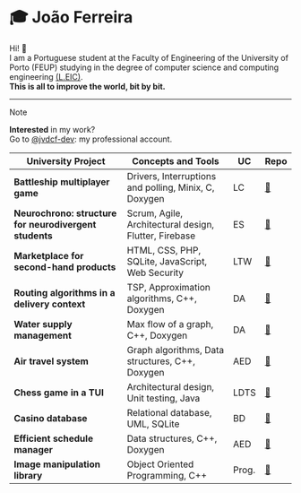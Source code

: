 # 🎓 João Ferreira

Hi! 👋  
I am a Portuguese student at the Faculty of Engineering of the University of Porto (FEUP) studying in the degree of computer science and computing engineering [(L.EIC)](https://paginas.fe.up.pt/~estudar/cursos/licenciatura-engenharia-informatica/).   
**This is all to improve the world, bit by bit.**

---

> [!NOTE]
> **Interested** in my work?  
> Go to [@jvdcf-dev](https://github.com/jvdcf-dev): my professional account.

| University Project | Concepts and Tools | UC | Repo |
| ------------------ | ------------------ | -- | ---- |
| **Battleship multiplayer game** | Drivers, Interruptions and polling, Minix, C, Doxygen | LC | [📁](https://github.com/jvdcf/feup/tree/main/Projects/LC)
| **Neurochrono: structure for neurodivergent students** | Scrum, Agile, Architectural design, Flutter, Firebase | ES | [📁](https://github.com/jvdcf/feup/tree/main/Projects/ES)
| **Marketplace for second-hand products** | HTML, CSS, PHP, SQLite, JavaScript, Web Security | LTW | [📁](https://github.com/jvdcf/feup/tree/main/Projects/LTW)
| **Routing algorithms in a delivery context** | TSP, Approximation algorithms, C++, Doxygen | DA | [🔗](https://github.com/jvdcf/da-salesperson)
| **Water supply management** | Max flow of a graph, C++, Doxygen | DA | [🔗](https://github.com/jvdcf/da-watersupply)
| **Air travel system** | Graph algorithms, Data structures, C++, Doxygen | AED | [🔗](https://github.com/jvdcf/aed-travels)
| **Chess game in a TUI** | Architectural design, Unit testing, Java | LDTS | [📁](https://github.com/jvdcf/feup/tree/main/Projects/LDTS)
| **Casino database** | Relational database, UML, SQLite | BD | [📁](https://github.com/jvdcf/feup/tree/main/Projects/BD)
| **Efficient schedule manager** | Data structures, C++, Doxygen | AED | [🔗](https://github.com/jvdcf/aed-schedules)
| **Image manipulation library** | Object Oriented Programming, C++ | Prog. | [📁](https://github.com/jvdcf/feup/tree/main/Projects/Prog)
